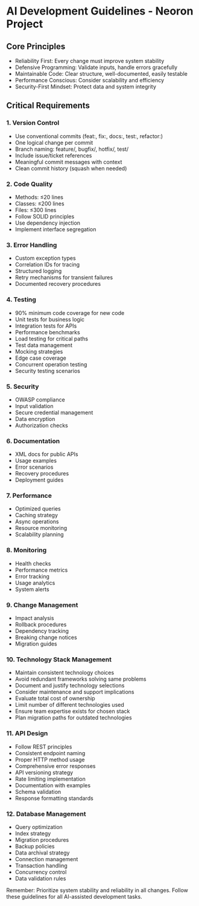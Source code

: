 # AI Development Guidelines - Neoron Project

## Core Principles
- Reliability First: Every change must improve system stability
- Defensive Programming: Validate inputs, handle errors gracefully
- Maintainable Code: Clear structure, well-documented, easily testable
- Performance Conscious: Consider scalability and efficiency
- Security-First Mindset: Protect data and system integrity

## Critical Requirements

### 1. Version Control
- Use conventional commits (feat:, fix:, docs:, test:, refactor:)
- One logical change per commit
- Branch naming: feature/, bugfix/, hotfix/, test/
- Include issue/ticket references
- Meaningful commit messages with context
- Clean commit history (squash when needed)

### 2. Code Quality
- Methods: ≤20 lines
- Classes: ≤200 lines
- Files: ≤300 lines
- Follow SOLID principles
- Use dependency injection
- Implement interface segregation

### 3. Error Handling
- Custom exception types
- Correlation IDs for tracing
- Structured logging
- Retry mechanisms for transient failures
- Documented recovery procedures

### 4. Testing
- 90% minimum code coverage for new code
- Unit tests for business logic
- Integration tests for APIs
- Performance benchmarks
- Load testing for critical paths
- Test data management
- Mocking strategies
- Edge case coverage
- Concurrent operation testing
- Security testing scenarios

### 5. Security
- OWASP compliance
- Input validation
- Secure credential management
- Data encryption
- Authorization checks

### 6. Documentation
- XML docs for public APIs
- Usage examples
- Error scenarios
- Recovery procedures
- Deployment guides

### 7. Performance
- Optimized queries
- Caching strategy
- Async operations
- Resource monitoring
- Scalability planning

### 8. Monitoring
- Health checks
- Performance metrics
- Error tracking
- Usage analytics
- System alerts

### 9. Change Management
- Impact analysis
- Rollback procedures
- Dependency tracking
- Breaking change notices
- Migration guides

### 10. Technology Stack Management
- Maintain consistent technology choices
- Avoid redundant frameworks solving same problems
- Document and justify technology selections
- Consider maintenance and support implications
- Evaluate total cost of ownership
- Limit number of different technologies used
- Ensure team expertise exists for chosen stack
- Plan migration paths for outdated technologies

### 11. API Design
- Follow REST principles
- Consistent endpoint naming
- Proper HTTP method usage
- Comprehensive error responses
- API versioning strategy
- Rate limiting implementation
- Documentation with examples
- Schema validation
- Response formatting standards

### 12. Database Management
- Query optimization
- Index strategy
- Migration procedures
- Backup policies
- Data archival strategy
- Connection management
- Transaction handling
- Concurrency control
- Data validation rules

Remember: Prioritize system stability and reliability in all changes.
Follow these guidelines for all AI-assisted development tasks.
